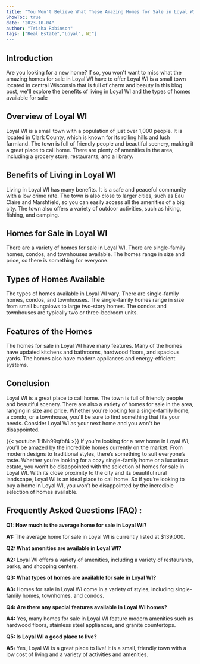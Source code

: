 ```yaml
---
title: "You Won't Believe What These Amazing Homes for Sale in Loyal WI Look Like!"
ShowToc: true 
date: "2023-10-04"
author: "Trisha Robinson" 
tags: ["Real Estate","Loyal", WI"]
---
```

## Introduction

Are you looking for a new home? If so, you won't want to miss what the amazing homes for sale in Loyal WI have to offer Loyal WI is a small town located in central Wisconsin that is full of charm and beauty In this blog post, we'll explore the benefits of living in Loyal WI and the types of homes available for sale 

## Overview of Loyal WI

Loyal WI is a small town with a population of just over 1,000 people. It is located in Clark County, which is known for its rolling hills and lush farmland. The town is full of friendly people and beautiful scenery, making it a great place to call home. There are plenty of amenities in the area, including a grocery store, restaurants, and a library. 

## Benefits of Living in Loyal WI

Living in Loyal WI has many benefits. It is a safe and peaceful community with a low crime rate. The town is also close to larger cities, such as Eau Claire and Marshfield, so you can easily access all the amenities of a big city. The town also offers a variety of outdoor activities, such as hiking, fishing, and camping. 

## Homes for Sale in Loyal WI

There are a variety of homes for sale in Loyal WI. There are single-family homes, condos, and townhouses available. The homes range in size and price, so there is something for everyone. 

## Types of Homes Available

The types of homes available in Loyal WI vary. There are single-family homes, condos, and townhouses. The single-family homes range in size from small bungalows to large two-story homes. The condos and townhouses are typically two or three-bedroom units. 

## Features of the Homes

The homes for sale in Loyal WI have many features. Many of the homes have updated kitchens and bathrooms, hardwood floors, and spacious yards. The homes also have modern appliances and energy-efficient systems. 

## Conclusion

Loyal WI is a great place to call home. The town is full of friendly people and beautiful scenery. There are also a variety of homes for sale in the area, ranging in size and price. Whether you're looking for a single-family home, a condo, or a townhouse, you'll be sure to find something that fits your needs. Consider Loyal WI as your next home and you won't be disappointed.

{{< youtube 1HNh99qfbf4 >}} 
If you’re looking for a new home in Loyal WI, you’ll be amazed by the incredible homes currently on the market. From modern designs to traditional styles, there’s something to suit everyone’s taste. Whether you’re looking for a cozy single-family home or a luxurious estate, you won’t be disappointed with the selection of homes for sale in Loyal WI. With its close proximity to the city and its beautiful rural landscape, Loyal WI is an ideal place to call home. So if you’re looking to buy a home in Loyal WI, you won’t be disappointed by the incredible selection of homes available.

## Frequently Asked Questions (FAQ) :
**Q1: How much is the average home for sale in Loyal WI?**

**A1:** The average home for sale in Loyal WI is currently listed at $139,000. 

**Q2: What amenities are available in Loyal WI?**

**A2:** Loyal WI offers a variety of amenities, including a variety of restaurants, parks, and shopping centers. 

**Q3: What types of homes are available for sale in Loyal WI?**

**A3:** Homes for sale in Loyal WI come in a variety of styles, including single-family homes, townhomes, and condos. 

**Q4: Are there any special features available in Loyal WI homes?**

**A4:** Yes, many homes for sale in Loyal WI feature modern amenities such as hardwood floors, stainless steel appliances, and granite countertops. 

**Q5: Is Loyal WI a good place to live?**

**A5:** Yes, Loyal WI is a great place to live! It is a small, friendly town with a low cost of living and a variety of activities and amenities.



